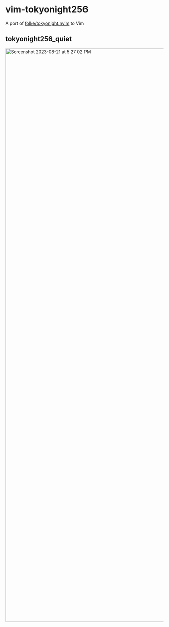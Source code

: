 # vim-tokyonight256
A port of [folke/tokyonight.nvim](https://github.com/folke/tokyonight.nvim) to Vim
## tokyonight256_quiet
<img width="1822" alt="Screenshot 2023-08-21 at 5 27 02 PM" src="https://github.com/montalvomiguelo/vim-tokyonight256/assets/5134470/fd8fe786-0b29-4c89-928f-b4edabcd4f2b">
